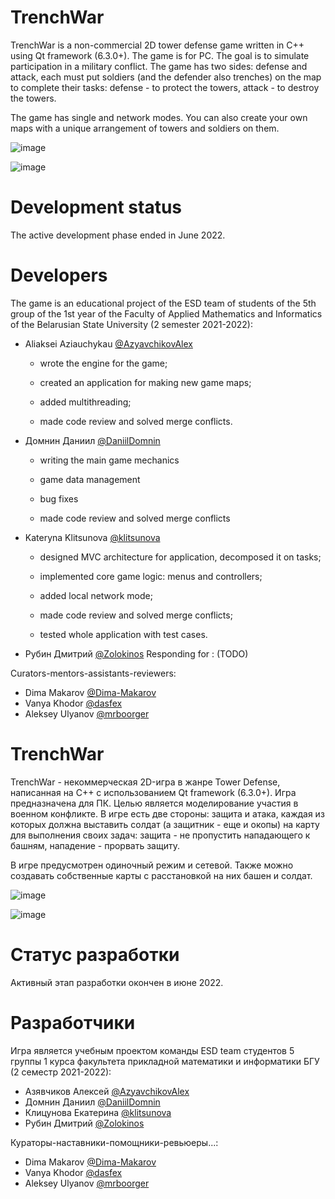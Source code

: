 # TrenchWar
TrenchWar is a non-commercial 2D tower defense game written in C++ using Qt framework (6.3.0+). The game is for PC.
The goal is to simulate participation in a military conflict. The game has two sides: defense and attack, each must put soldiers (and the defender also trenches) on the map to complete their tasks: defense - to protect the towers, attack - to destroy the towers.

The game has single and network modes. 
You can also create your own maps with a unique arrangement of towers and soldiers on them.

![image](https://user-images.githubusercontent.com/42552868/171910014-27ae1081-b93e-4813-b23b-7b39ad2d0de8.png)

![image](https://user-images.githubusercontent.com/42552868/171911264-4f014f62-8c9f-4ac5-bc6f-0b1c843a205a.png)

# Development status

The active development phase ended in June 2022.

# Developers

The game is an educational project of the ESD team of students of the 5th group of the 1st year of the Faculty of Applied Mathematics and Informatics of the Belarusian State University (2 semester 2021-2022):
+ Aliaksei Aziauchykau <a href = "https://github.com/AzyavchikovAlex">@AzyavchikovAlex</a>
    
    - wrote the engine for the game;
    
    - created an application for making new game maps;
    
    - added multithreading;
    
    - made code review and solved merge conflicts.
    
+ Домнин Даниил <a href = "https://github.com/DaniilDomnin">@DaniilDomnin</a>

   - writing the main game mechanics
   
   - game data management
   
   - bug fixes
   
   - made code review and solved merge conflicts
   
+ Kateryna Klitsunova <a href = "https://github.com/klitsunova">@klitsunova</a>
    
    - designed MVC architecture for application, decomposed it on tasks;
    
    - implemented core game logic: menus and controllers;
    
    - added local network mode;
    
    - made code review and solved merge conflicts;
    
    - tested whole application with test cases.
    
+ Рубин Дмитрий <a href = "https://github.com/Zolokinos">@Zolokinos</a>
Responding for : (TODO)

Curators-mentors-assistants-reviewers:

+ Dima Makarov <a href = "https://github.com/Dima-Makarov">@Dima-Makarov</a>
+ Vanya Khodor <a href = "https://github.com/dasfex">@dasfex</a>
+ Aleksey Ulyanov <a href = "https://github.com/mrboorger">@mrboorger</a>



# TrenchWar
TrenchWar - некоммерческая 2D-игра в жанре Tower Defense, написанная на C++ с использованием Qt framework (6.3.0+). Игра предназначена для ПК. 
Целью является моделирование участия в военном конфликте. В игре есть две стороны: защита и атака, каждая из которых должна выставить солдат (а защитник - еще и окопы) на карту для выполнения своих задач: защита - не пропустить нападающего к башням, нападение - прорвать защиту. 

В игре предусмотрен одиночный режим и сетевой. Также можно создавать собственные карты с расстановкой на них башен и солдат.

![image](https://user-images.githubusercontent.com/42552868/171910014-27ae1081-b93e-4813-b23b-7b39ad2d0de8.png)

![image](https://user-images.githubusercontent.com/42552868/171911264-4f014f62-8c9f-4ac5-bc6f-0b1c843a205a.png)

# Статус разработки

Активный этап разработки окончен в июне 2022.

# Разработчики

Игра является учебным проектом команды ESD team студентов 5 группы 1 курса факультета прикладной математики и информатики БГУ (2 семестр 2021-2022):

+ Азявчиков Алексей <a href = "https://github.com/AzyavchikovAlex">@AzyavchikovAlex</a>
+ Домнин Даниил <a href = "https://github.com/DaniilDomnin">@DaniilDomnin</a>
+ Клицунова Екатерина <a href = "https://github.com/klitsunova">@klitsunova</a>
+ Рубин Дмитрий <a href = "https://github.com/Zolokinos">@Zolokinos</a>

Кураторы-наставники-помощники-ревьюеры...:

+ Dima Makarov <a href = "https://github.com/Dima-Makarov">@Dima-Makarov</a>
+ Vanya Khodor <a href = "https://github.com/dasfex">@dasfex</a>
+ Aleksey Ulyanov <a href = "https://github.com/mrboorger">@mrboorger</a>


